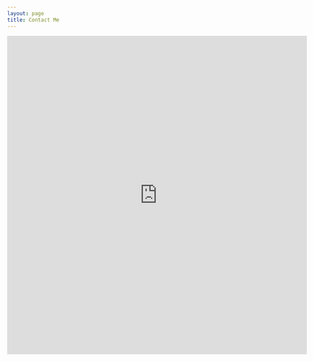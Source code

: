 ```yaml
---
layout: page
title: Contact Me
---
```


<iframe height="744" allowTransparency="true" frameborder="0" scrolling="no"
    style="width:700px; border:none"
    src="http://cycomachead.wufoo.com/embed/z7x3k1/">
    <a href="http://cycomachead.wufoo.com/forms/z7x3k1/">
        Please send me a message.
    </a>
</iframe>